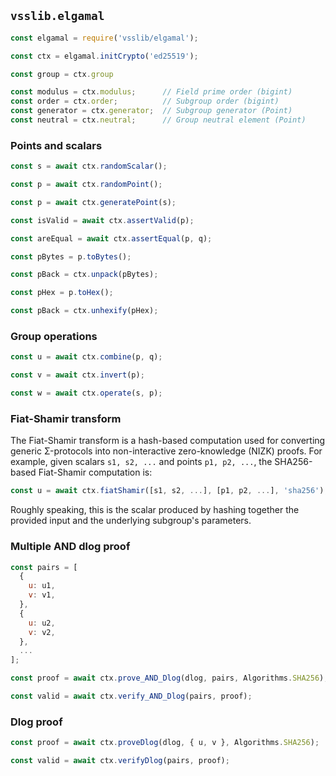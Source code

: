 ## `vsslib.elgamal`

```js
const elgamal = require('vsslib/elgamal');

const ctx = elgamal.initCrypto('ed25519');
```

```js
const group = ctx.group
```

```js
const modulus = ctx.modulus;      // Field prime order (bigint)
const order = ctx.order;          // Subgroup order (bigint)
const generator = ctx.generator;  // Subgroup generator (Point)
const neutral = ctx.neutral;      // Group neutral element (Point)
```

### Points and scalars

```js
const s = await ctx.randomScalar();
```

```js
const p = await ctx.randomPoint();
```

```js
const p = await ctx.generatePoint(s);
```

```js
const isValid = await ctx.assertValid(p);
```

```js
const areEqual = await ctx.assertEqual(p, q);
```

```js
const pBytes = p.toBytes();
```

```js
const pBack = ctx.unpack(pBytes);
```

```js
const pHex = p.toHex();
```

```js
const pBack = ctx.unhexify(pHex);
```


### Group operations


```js
const u = await ctx.combine(p, q);
```

```js
const v = await ctx.invert(p);
```

```js
const w = await ctx.operate(s, p);
```

### Fiat-Shamir transform

The Fiat-Shamir transform is a hash-based computation used for converting
generic Σ-protocols into non-interactive zero-knowledge (NIZK) proofs.
For example, given scalars `s1, s2, ...` and points `p1, p2, ...`,
the SHA256-based Fiat-Shamir computation is:

```js
const u = await ctx.fiatShamir([s1, s2, ...], [p1, p2, ...], 'sha256');
```

Roughly speaking, this is the scalar produced by hashing together the provided
input and the underlying subgroup's parameters.


### Multiple AND dlog proof

```js
const pairs = [
  {
    u: u1,
    v: v1,
  },
  {
    u: u2,
    v: v2,
  },
  ...
];

const proof = await ctx.prove_AND_Dlog(dlog, pairs, Algorithms.SHA256);

const valid = await ctx.verify_AND_Dlog(pairs, proof);
```

### Dlog proof

```js
const proof = await ctx.proveDlog(dlog, { u, v }, Algorithms.SHA256);

const valid = await ctx.verifyDlog(pairs, proof);
```
